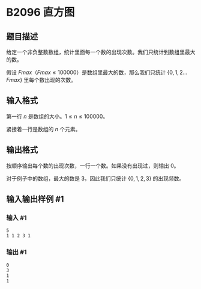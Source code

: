 # B2096 直方图

## 题目描述

给定一个非负整数数组，统计里面每一个数的出现次数。我们只统计到数组里最大的数。

假设 $Fmax（Fmax \le 100000）$是数组里最大的数，那么我们只统计 $\{0,1,2 \ldots Fmax \}$ 里每个数出现的次数。


## 输入格式

第一行 $n$ 是数组的大小。$1 \le n \le 100000$。

紧接着一行是数组的 $n$ 个元素。

## 输出格式

按顺序输出每个数的出现次数，一行一个数。如果没有出现过，则输出 $0$。

对于例子中的数组，最大的数是 $3$，因此我们只统计 $\{0,1,2,3\}$ 的出现频数。

## 输入输出样例 #1

### 输入 #1

```
5
1 1 2 3 1
```

### 输出 #1

```
0
3
1 
1
```